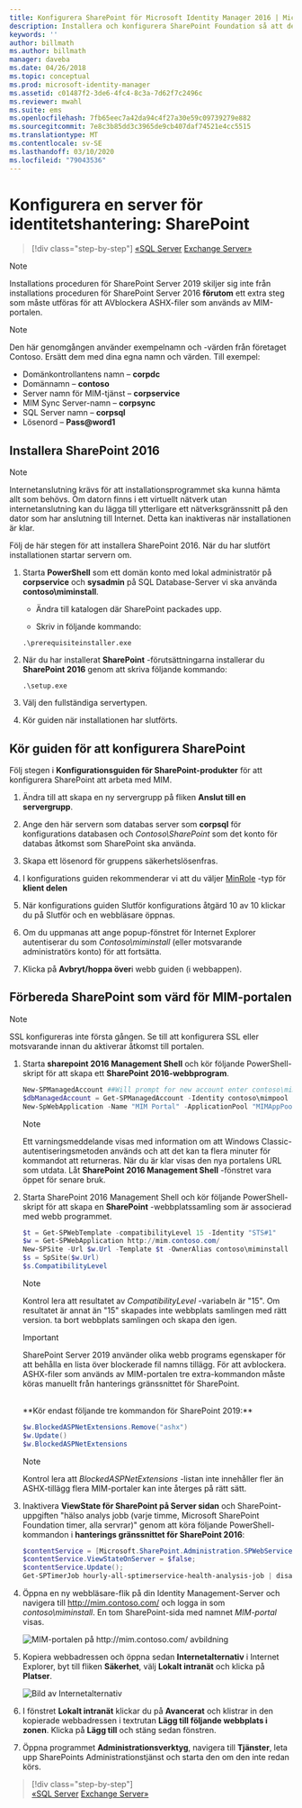 ```yaml
---
title: Konfigurera SharePoint för Microsoft Identity Manager 2016 | Microsoft Docs
description: Installera och konfigurera SharePoint Foundation så att den kan vara värd för MIM-portalsidan.
keywords: ''
author: billmath
ms.author: billmath
manager: daveba
ms.date: 04/26/2018
ms.topic: conceptual
ms.prod: microsoft-identity-manager
ms.assetid: c01487f2-3de6-4fc4-8c3a-7d62f7c2496c
ms.reviewer: mwahl
ms.suite: ems
ms.openlocfilehash: 7fb65eec7a42da94c4f27a30e59c09739279e882
ms.sourcegitcommit: 7e8c3b85dd3c3965de9cb407daf74521e4cc5515
ms.translationtype: MT
ms.contentlocale: sv-SE
ms.lasthandoff: 03/10/2020
ms.locfileid: "79043536"
---
```

# <a name="set-up-an-identity-management-server-sharepoint"></a>Konfigurera en server för identitetshantering: SharePoint

> [!div class="step-by-step"]
> [«SQL Server](prepare-server-sql2016.md)
> [Exchange Server»](prepare-server-exchange.md)
> 

> [!NOTE]
> Installations proceduren för SharePoint Server 2019 skiljer sig inte från installations proceduren för SharePoint Server 2016 **förutom** ett extra steg som måste utföras för att AVblockera ASHX-filer som används av MIM-portalen.

> [!NOTE]
> Den här genomgången använder exempelnamn och -värden från företaget Contoso. Ersätt dem med dina egna namn och värden. Till exempel:
> - Domänkontrollantens namn – **corpdc**
> - Domännamn – **contoso**
> - Server namn för MIM-tjänst – **corpservice**
> - MIM Sync Server-namn – **corpsync**
> - SQL Server namn – **corpsql**
> - Lösenord – <strong>Pass@word1</strong>


## <a name="install-sharepoint-2016"></a>Installera **SharePoint 2016**

> [!NOTE]
> Internetanslutning krävs för att installationsprogrammet ska kunna hämta allt som behövs. Om datorn finns i ett virtuellt nätverk utan internetanslutning kan du lägga till ytterligare ett nätverksgränssnitt på den dator som har anslutning till Internet. Detta kan inaktiveras när installationen är klar.

Följ de här stegen för att installera SharePoint 2016. När du har slutfört installationen startar servern om.

1.  Starta **PowerShell** som ett domän konto med lokal administratör på **corpservice** och **sysadmin** på SQL Database-Server vi ska använda **contoso\miminstall**.

    -   Ändra till katalogen där SharePoint packades upp.

    -   Skriv in följande kommando:
    ```
    .\prerequisiteinstaller.exe
    ```

2.  När du har installerat **SharePoint** -förutsättningarna installerar du **SharePoint 2016** genom att skriva följande kommando:

    ```
    .\setup.exe
    ```

3.  Välj den fullständiga servertypen.

4.  Kör guiden när installationen har slutförts.

## <a name="run-the-wizard-to-configure-sharepoint"></a>Kör guiden för att konfigurera SharePoint

Följ stegen i **Konfigurationsguiden för SharePoint-produkter** för att konfigurera SharePoint att arbeta med MIM.

1. Ändra till att skapa en ny servergrupp på fliken **Anslut till en servergrupp**.

2. Ange den här servern som databas server som **corpsql** för konfigurations databasen och *Contoso\SharePoint* som det konto för databas åtkomst som SharePoint ska använda.
3. Skapa ett lösenord för gruppens säkerhetslösenfras.

4. I konfigurations guiden rekommenderar vi att du väljer [MinRole](/sharepoint/install/overview-of-minrole-server-roles-in-sharepoint-server) -typ för **klient delen**

5. När konfigurations guiden Slutför konfigurations åtgärd 10 av 10 klickar du på Slutför och en webbläsare öppnas.

6. Om du uppmanas att ange popup-fönstret för Internet Explorer autentiserar du som *Contoso\miminstall* (eller motsvarande administratörs konto) för att fortsätta.

7. Klicka på **Avbryt/hoppa över**i webb guiden (i webbappen).


## <a name="prepare-sharepoint-to-host-the-mim-portal"></a>Förbereda SharePoint som värd för MIM-portalen

> [!NOTE]
> SSL konfigureras inte första gången. Se till att konfigurera SSL eller motsvarande innan du aktiverar åtkomst till portalen.

1. Starta **sharepoint 2016 Management Shell** och kör följande PowerShell-skript för att skapa ett **SharePoint 2016-webbprogram**.

    ```PowerShell
    New-SPManagedAccount ##Will prompt for new account enter contoso\mimpool 
    $dbManagedAccount = Get-SPManagedAccount -Identity contoso\mimpool
    New-SpWebApplication -Name "MIM Portal" -ApplicationPool "MIMAppPool" -ApplicationPoolAccount $dbManagedAccount -AuthenticationMethod "Kerberos" -Port 80 -URL http://mim.contoso.com
    ```

    > [!NOTE]
    > Ett varningsmeddelande visas med information om att Windows Classic-autentiseringsmetoden används och att det kan ta flera minuter för kommandot att returneras. När du är klar visas den nya portalens URL som utdata. Låt **SharePoint 2016 Management Shell** -fönstret vara öppet för senare bruk.

2. Starta SharePoint 2016 Management Shell och kör följande PowerShell-skript för att skapa en **SharePoint** -webbplatssamling som är associerad med webb programmet.
    ```PowerShell
    $t = Get-SPWebTemplate -compatibilityLevel 15 -Identity "STS#1"
    $w = Get-SPWebApplication http://mim.contoso.com/
    New-SPSite -Url $w.Url -Template $t -OwnerAlias contoso\miminstall -CompatibilityLevel 15 -Name "MIM Portal"
    $s = SpSite($w.Url)
    $s.CompatibilityLevel
    ```
    > [!NOTE]
    > Kontrol lera att resultatet av *CompatibilityLevel* -variabeln är "15". Om resultatet är annat än "15" skapades inte webbplats samlingen med rätt version. ta bort webbplats samlingen och skapa den igen.

    > [!IMPORTANT]
    > SharePoint Server 2019 använder olika webb programs egenskaper för att behålla en lista över blockerade fil namns tillägg. För att avblockera. ASHX-filer som används av MIM-portalen tre extra-kommandon måste köras manuellt från hanterings gränssnittet för SharePoint.
    <br/>
    **Kör endast följande tre kommandon för SharePoint 2019:**

    ```PowerShell
    $w.BlockedASPNetExtensions.Remove("ashx")
    $w.Update()
    $w.BlockedASPNetExtensions
    ```
   > [!NOTE]
   > Kontrol lera att *BlockedASPNetExtensions* -listan inte innehåller fler än ASHX-tillägg flera MIM-portaler kan inte återges på rätt sätt.


3. Inaktivera **ViewState för SharePoint på Server sidan** och SharePoint-uppgiften "hälso analys jobb (varje timme, Microsoft SharePoint Foundation timer, alla servrar)" genom att köra följande PowerShell-kommandon i **hanterings gränssnittet för SharePoint 2016**:

   ```PowerShell
   $contentService = [Microsoft.SharePoint.Administration.SPWebService]::ContentService;
   $contentService.ViewStateOnServer = $false;
   $contentService.Update();
   Get-SPTimerJob hourly-all-sptimerservice-health-analysis-job | disable-SPTimerJob
   ```

4. Öppna en ny webbläsare-flik på din Identity Management-Server och navigera till http://mim.contoso.com/ och logga in som *contoso\miminstall*.  En tom SharePoint-sida med namnet *MIM-portal* visas.

    ![MIM-portalen på http://mim.contoso.com/ avbildning](media/prepare-server-sharepoint/MIM_DeploySP1new.png)

5. Kopiera webbadressen och öppna sedan **Internetalternativ** i Internet Explorer, byt till fliken **Säkerhet**, välj **Lokalt intranät** och klicka på **Platser**.

    ![Bild av Internetalternativ](media/MIM-DeploySP2.png)

6. I fönstret **Lokalt intranät** klickar du på **Avancerat** och klistrar in den kopierade webbadressen i textrutan **Lägg till följande webbplats i zonen**. Klicka på **Lägg till** och stäng sedan fönstren.

7. Öppna programmet **Administrationsverktyg**, navigera till **Tjänster**, leta upp SharePoints Administrationstjänst och starta den om den inte redan körs.

> [!div class="step-by-step"]  
> [«SQL Server](prepare-server-sql2016.md)
> [Exchange Server»](prepare-server-exchange.md)
